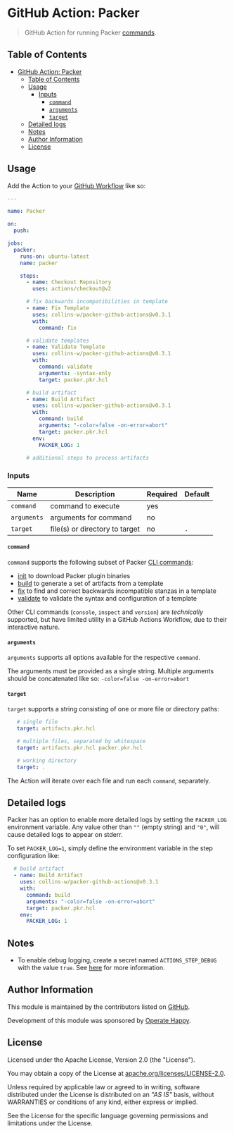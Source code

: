 # GitHub Action: Packer

> GitHub Action for running Packer [commands](https://www.packer.io/docs/commands).

## Table of Contents

- [GitHub Action: Packer](#github-action-packer)
  - [Table of Contents](#table-of-contents)
  - [Usage](#usage)
    - [Inputs](#inputs)
      - [`command`](#command)
      - [`arguments`](#arguments)
      - [`target`](#target)
  - [Detailed logs](#detailed-logs)
  - [Notes](#notes)
  - [Author Information](#author-information)
  - [License](#license)

## Usage

Add the Action to your [GitHub Workflow](https://docs.github.com/en/actions/learn-github-actions#creating-a-workflow-file) like so:

```yaml
---

name: Packer

on:
  push:

jobs:
  packer:
    runs-on: ubuntu-latest
    name: packer

    steps:
      - name: Checkout Repository
        uses: actions/checkout@v2

      # fix backwards incompatibilities in template
      - name: Fix Template
        uses: collins-w/packer-github-actions@v0.3.1
        with:
          command: fix

      # validate templates
      - name: Validate Template
        uses: collins-w/packer-github-actions@v0.3.1
        with:
          command: validate
          arguments: -syntax-only
          target: packer.pkr.hcl

      # build artifact
      - name: Build Artifact
        uses: collins-w/packer-github-actions@v0.3.1
        with:
          command: build
          arguments: "-color=false -on-error=abort"
          target: packer.pkr.hcl
        env:
          PACKER_LOG: 1

      # additional steps to process artifacts
```

### Inputs

| Name        | Description                    | Required | Default |
|-------------|--------------------------------|----------|---------|
| `command`   | command to execute             | yes      |         |
| `arguments` | arguments for command          | no       |         |
| `target`    | file(s) or directory to target | no       |   `.`   |

#### `command`

`command` supports the following subset of Packer [CLI commands](https://packer.io/docs/commands/index.html):

- [init](https://www.packer.io/docs/commands/init) to download Packer plugin binaries
- [build](https://www.packer.io/docs/commands/build) to generate a set of artifacts from a template
- [fix](https://www.packer.io/docs/commands/fix) to find and correct backwards incompatible stanzas in a template
- [validate](https://www.packer.io/docs/commands/validate) to validate the syntax and configuration of a template

Other CLI commands (`console`, `inspect` and `version`) are _technically_ supported, but have limited utility in a GitHub Actions Workflow, due to their interactive nature.

#### `arguments`

`arguments` supports all options available for the respective `command`.

The arguments must be provided as a single string. Multiple arguments should be concatenated like so: `-color=false -on-error=abort`

#### `target`

`target` supports a string consisting of one or more file or directory paths:

 ```yaml
    # single file
    target: artifacts.pkr.hcl

    # multiple files, separated by whitespace
    target: artifacts.pkr.hcl packer.pkr.hcl

    # working directory
    target: .
```

 The Action will iterate over each file and run each `command`, separately.

## Detailed logs

Packer has an option to enable more detailed logs by setting the `PACKER_LOG` environment variable.
Any value other than `""` (empty string) and `"0"`, will cause detailed logs to appear on stderr.

To set `PACKER_LOG=1`, simply define the environment variable in the step configuration like:

```yaml
  # build artifact
  - name: Build Artifact
    uses: collins-w/packer-github-actions@v0.3.1
    with:
      command: build
      arguments: "-color=false -on-error=abort"
      target: packer.pkr.hcl
    env:
      PACKER_LOG: 1
```

## Notes

- To enable debug logging, create a secret named `ACTIONS_STEP_DEBUG` with the value `true`. See [here](https://docs.github.com/en/actions/reference/workflow-commands-for-github-actions#setting-a-debug-message) for more information.

## Author Information

This module is maintained by the contributors listed on [GitHub](https://github.com/hashicorp/packer-github-actions/graphs/contributors).

Development of this module was sponsored by [Operate Happy](https://github.com/operatehappy).

## License

Licensed under the Apache License, Version 2.0 (the "License").

You may obtain a copy of the License at [apache.org/licenses/LICENSE-2.0](http://www.apache.org/licenses/LICENSE-2.0).

Unless required by applicable law or agreed to in writing, software distributed under the License is distributed on an _"AS IS"_ basis, without WARRANTIES or conditions of any kind, either express or implied.

See the License for the specific language governing permissions and limitations under the License.
